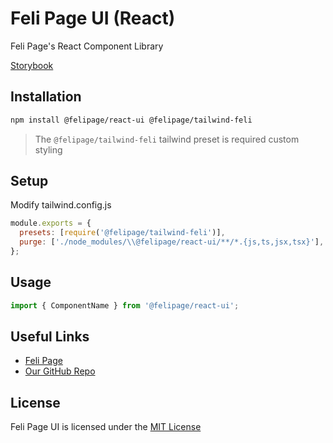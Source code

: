 # Feli Page UI (React)

Feli Page's React Component Library

[Storybook](https://ui.feli.page/)

## Installation

```sh
npm install @felipage/react-ui @felipage/tailwind-feli
```

> The `@felipage/tailwind-feli` tailwind preset is required custom styling

## Setup

Modify tailwind.config.js

```js
module.exports = {
  presets: [require('@felipage/tailwind-feli')],
  purge: ['./node_modules/\\@felipage/react-ui/**/*.{js,ts,jsx,tsx}'],
};
```

## Usage

```jsx
import { ComponentName } from '@felipage/react-ui';
```

## Useful Links

- [Feli Page](https://feli.page)
- [Our GitHub Repo](https://github.com/felipage/react-ui)

## License

Feli Page UI is licensed under the [MIT License](https://github.com/felipage/react-ui/blob/main/LICENSE)
